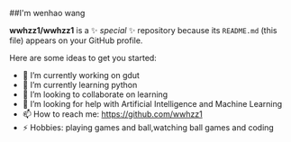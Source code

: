 ##I'm wenhao wang


**wwhzz1/wwhzz1** is a ✨ _special_ ✨ repository because its `README.md` (this file) appears on your GitHub profile.

Here are some ideas to get you started:

- 🔭 I’m currently working on gdut
- 🌱 I’m currently learning python
- 👯 I’m looking to collaborate on learning
- 🤔 I’m looking for help with Artificial Intelligence and Machine Learning
- 📫 How to reach me: https://github.com/wwhzz1
- ⚡ Hobbies: playing games and ball,watching ball games and coding

